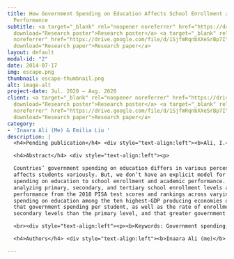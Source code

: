 ```yaml
---
title: How Government Spending on Education Affects School Enrollment and Academic
  Performance
subtitle: <a target="_blank" rel="noopener noreferrer" href="https://drive.google.com/file/d/1ddoQF_ShzWfSbWVB-XKJc5srBLEWaewJ/view?usp=sharing"
  download="Research poster">Research poster</a> <a target="_blank" rel="noopener
  noreferrer" href="https://drive.google.com/file/d/1SjfmRqnbXXeSrBp7IYQbwx1xrIyDPnDr/view?usp=sharing"
  download="Research paper">Research paper</a>
layout: default
modal-id: "2"
date: 2014-07-17
img: escape.png
thumbnail: escape-thumbnail.png
alt: image-alt
project-date: Jul. 2020 – Aug. 2020
client: <a target="_blank" rel="noopener noreferrer" href="https://drive.google.com/file/d/1ddoQF_ShzWfSbWVB-XKJc5srBLEWaewJ/view?usp=sharing"
  download="Research poster">Research poster</a> <a target="_blank" rel="noopener
  noreferrer" href="https://drive.google.com/file/d/1SjfmRqnbXXeSrBp7IYQbwx1xrIyDPnDr/view?usp=sharing"
  download="Research paper">Research paper</a>
category:
- 'Inaara Ali (Me) & Emilia Liu '
description: |
  <h4>Pending publication</h4> <div style="text-align:left"><b>Ali, I.</b> & Liu, E. (in press). How Government Spending on Education Affects School Enrollment and Academic Performance. Emory Undergraduate Research Journal.</div>

  <h4>Abstract</h4> <div style="text-align:left"><p>

  Countries’ government spending on education differs in various percentages of their GDPs, and
  affects students variously. But, we don’t have an explicit model for relating government
  spending on education to school enrollment and academic performance. Therefore, we are
  analyzing primary, secondary, and tertiary school enrollment levels as well as academic
  performance from the 2018 PISA test scores and rankings across varying levels of government
  spending on education among the ten highest-GDP producing economies of the world. We found
  that government spending per student, as well as the rate of enrollment, is greater for tertiary and
  secondary levels than the primary level, and that greater government spending does not translate into better academic performance.</p></div>

  <br><div style="text-align:left"><p><b>Keywords: Government spending; GDP; education; school enrollment; academic performance</b></p></div>

  <h4>Authors</h4> <div style="text-align:left"><b>Inaara Ali (me)</b> & Emilia Liu</div>

---
```

